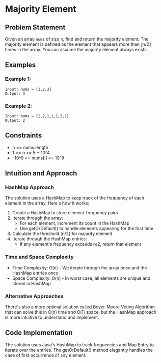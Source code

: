 # Majority Element

## Problem Statement
Given an array `nums` of size n, find and return the majority element. The majority element is defined as the element that appears more than ⌊n/2⌋ times in the array. You can assume the majority element always exists.

## Examples

### Example 1:
```
Input: nums = [3,2,3]
Output: 3
```

### Example 2:
```
Input: nums = [2,2,1,1,1,2,2]
Output: 2
```

## Constraints
- n == nums.length
- 1 <= n <= 5 * 10^4
- -10^9 <= nums[i] <= 10^9

## Intuition and Approach

### HashMap Approach
The solution uses a HashMap to keep track of the frequency of each element in the array. Here's how it works:

1. Create a HashMap to store element-frequency pairs
2. Iterate through the array:
   - For each element, increment its count in the HashMap
   - Use getOrDefault() to handle elements appearing for the first time
3. Calculate the threshold (n/2) for majority element
4. Iterate through the HashMap entries:
   - If any element's frequency exceeds n/2, return that element

### Time and Space Complexity
- Time Complexity: O(n) - We iterate through the array once and the HashMap entries once
- Space Complexity: O(n) - In worst case, all elements are unique and stored in HashMap

### Alternative Approaches
There's also a more optimal solution called Boyer-Moore Voting Algorithm that can solve this in O(n) time and O(1) space, but the HashMap approach is more intuitive to understand and implement.

## Code Implementation
The solution uses Java's HashMap to track frequencies and Map.Entry to iterate over the entries. The getOrDefault() method elegantly handles the case of first occurrence of any element.
